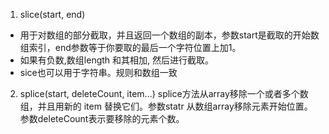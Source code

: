 1. slice(start, end)
- 用于对数组的部分截取，并且返回一个数组的副本，参数start是截取的开始数组索引，end参数等于你要取的最后一个字符位置上加1。
- 如果有负数,数组length 和其相加, 然后进行截取。
- sice也可以用于字符串。规则和数组一致

2. splice(start, deleteCount, item...)
splice方法从array移除一个或者多个数组，并且用新的 item 替换它们。参数statr 从数组array移除元素开始位置。参数deleteCount表示要移除的元素个数。



